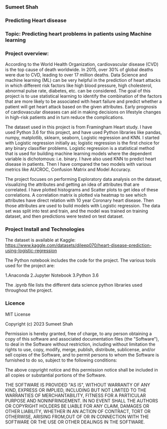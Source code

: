 ### Sumeet Shah

### Predicting Heart disease

### Topic: Predicting heart problems in patients using Machine learning

### Project overview:

According to the World Health Organization, cardiovascular disease (CVD) is the top cause of death worldwide. In 2015, over 30% of global deaths were due to CVD, leading to over 17 million deaths. Data Science and machine learning (ML) can be very helpful in the prediction of heart attacks in which different risk factors like high blood pressure, high cholesterol, abnormal pulse rate, diabetes, etc. can be considered. The goal of this project is to use statistical learning to identify the combination of the factors that are more likely to be associated with heart failure and predict whether a patient will get heart attack based on the given attributes. Early prognosis of cardiovascular diseases can aid in making decisions on lifestyle changes in high-risk patients and in turn reduce the complications.

The dataset used in this project is from Framingham Heart study. I have used Python 3.6 for this project, and have used Python libraries like pandas, numpy, matplotlib, sklearn, seaborn, Logistic regression and KNN. I started with Logistic regression initially as; logistic regression is the first choice for any binary classifier problems. Logistic regression is a statistical method that is used for building machine learning models where the dependent variable is dichotomous: i.e. binary. I have also used KNN to predict heart disease in patients. Then I have compared the two models with various metrics like AUCROC, Confusion Matrix and Model Accuracy. 

The project focuses on performing Exploratory data analysis on the dataset, visualizing the attributes and getting an idea of attributes that are correlated. I have plotted histograms and Scatter plots to get idea of these correlations. A correlation matrix is plotted via heatmap to see which attributes have direct relation with 10 year Coronary heart disease. Then those attributes are used to build models with Logistic regression. The data set was split into test and train, and the model was trained on training dataset, and then predictions were tested on test dataset.

### Project Install and Technologies

The dataset is available at Kaggle:
https://www.kaggle.com/datasets/dileep070/heart-disease-prediction-using-logistic-regression

The Python notebook includes the code for the project. The various tools used for the project are:

1.Anaconda
2.Jupyter Notebook
3.Python 3.6
      
The .ipynb file lists the different data science python libraries used throughout the project.

### Licence

MIT License

Copyright (c) 2023 Sumeet Shah

Permission is hereby granted, free of charge, to any person obtaining a copy of this software and associated documentation files (the "Software"), to deal in the Software without restriction, including without limitation the rights to use, copy, modify, merge, publish, distribute, sublicense, and/or sell copies of the Software, and to permit persons to whom the Software is furnished to do so, subject to the following conditions:

The above copyright notice and this permission notice shall be included in all copies or substantial portions of the Software.

THE SOFTWARE IS PROVIDED "AS IS", WITHOUT WARRANTY OF ANY KIND, EXPRESS OR IMPLIED, INCLUDING BUT NOT LIMITED TO THE WARRANTIES OF MERCHANTABILITY, FITNESS FOR A PARTICULAR PURPOSE AND NONINFRINGEMENT. IN NO EVENT SHALL THE AUTHORS OR COPYRIGHT HOLDERS BE LIABLE FOR ANY CLAIM, DAMAGES OR OTHER LIABILITY, WHETHER IN AN ACTION OF CONTRACT, TORT OR OTHERWISE, ARISING FROM,OUT OF OR IN CONNECTION WITH THE SOFTWARE OR THE USE OR OTHER DEALINGS IN THE SOFTWARE.
